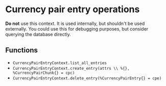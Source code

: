 # Currency pair entry operations

__Do not__ use this context. It is used internally, but shouldn't be used externally. You could use this for debugging purposes, but consider querying the database directly.

## Functions

* `CurrencyPairEntryContext.list_all_entries`
* `CurrencyPairEntryContext.create_entry(attrs \\ %{}, %CurrencyPairChunk{} = cpc)`
* `CurrencyPairEntryContext.delete_entry(%CurrencyPairEntry{} = cpe)`
